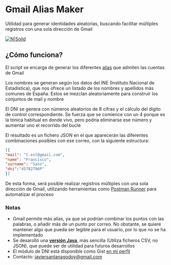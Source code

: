 # Gmail Alias Maker
Utilidad para generar identidades aleatorias, buscando facilitar múltiples registros con una sola dirección de Gmail

[![N|Solid](https://proxy.duckduckgo.com/iu/?u=https%3A%2F%2Fwww.python.org%2Fstatic%2Fcommunity_logos%2Fpython-powered-h-140x182.png&f=1)](https://python.org)
## ¿Cómo funciona?
El script se encarga de generar los diferentes [alias](https://www.labnol.org/internet/multiple-email-addresses-in-gmail/17426/) que admiten las cuentas de Gmail 

Los nombres se generan según los datos del INE (Instituto Nacional de Estadistica), que nos ofrece un listado de los nombres y apellidos más comunes de España. Estos se mezclan aleatoriamente para construir los conjuntos de mail y nombre

El DNI se genera con números aleatorios de 8 cifras y el cálculo del dígito de control correspondiente. Se fuerza que se comience con un 4 porque es la tónica habitual en donde vivo, pero podría eliminarse ese número y aumentar uno el recorrido del bucle

El resultado es un fichero JSON en el que aparecerán las diferentes combinaciones posibles con ese correo, con la siguiente estructura:

```json
[{
"mail": "t.est@gmail.com", 
"name": "Francisco", 
"surname": "Sanz",
"dni":"45782796P"
}]
```

De esta forma, será posible realizar registros múltiples con una sola dirección de Gmail, utilizando herramientas como [Postman Runner](http://blog.getpostman.com/2016/11/22/postmans-new-collection-runner/) para automatizar el proceso

### Notas
  - Gmail permite más alias, ya que se podrían combinar los puntos con las palabras, o añadir más de un punto por correo. No obstante, se quiere mantener algo que pueda ser legible para el usuario, por lo que no se ha implementado
  - Se desarolló una [**versión Java**](https://github.com/mrivaj/gmail-alias-generator), más sencilla (Utiliza ficheros CSV, no JSON), que puede ser de utilidad para futuros desarrollos
  - El módulo de DNI está disponible como Gist [en mi perfil](https://gist.github.com/mrivaj/c892afeff4fb4a988f4951c2dc2253bb)
  - Contacto: [javiersantanagodoy@gmail.com](mailto:javiersantanagodoy@gmail.com)


